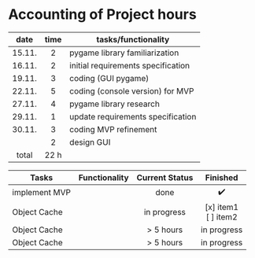 # Accounting of Project hours

| date   | time | tasks/functionality |
| :-:    | :-:  | --- |
| 15.11. | 2    | pygame library familiarization |
| 16.11. | 2    | initial requirements specification |
| 19.11. | 3    | coding (GUI pygame) |
| 22.11. | 5    | coding (console version) for MVP |
| 27.11. | 4    | pygame library research |
| 29.11. | 1    | update requirements specification |
| 30.11. | 3    | coding MVP refinement |
|        | 2    | design GUI |
| total  | 22 h | | 

| Tasks           | Functionality | Current Status | Finished | 
| ---             | ---           | :-:            | :-:      |
| implement MVP   |               | done           | :heavy_check_mark:
| Object Cache    |               | in progress    | [x] item1<br/>[ ] item2 |
| Object Cache    | | > 5 hours  | in progress | <ul><li>- [x] item1</li><li>- [ ] item2</li></ul> |
| Object Cache    | | > 5 hours  | in progress | <ul><li>[x] item1</li><li>[ ] item2</li></ul> |
